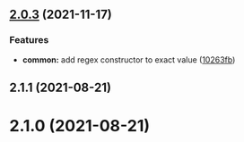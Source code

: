 ## [2.0.3](https://github.com/omermorad/mockingbird/compare/@mockingbird/common@2.0.3...@mockingbird/common@2.0.3) (2021-11-17)


### Features

* **common:** add regex constructor to exact value ([10263fb](https://github.com/omermorad/mockingbird/commit/10263fb17287eb86516bd4778960586106011c2f))



## 2.1.1 (2021-08-21)



# 2.1.0 (2021-08-21)



